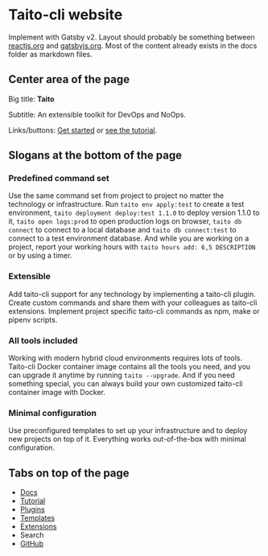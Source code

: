 # Taito-cli website

Implement with Gatsby v2. Layout should probably be something between [reactjs.org](https://reactjs.org/) and [gatsbyjs.org](https://gatsbyjs.org/). Most of the content already exists in the docs folder as markdown files.

## Center area of the page

Big title: **Taito**

Subtitle: An extensible toolkit for DevOps and NoOps.

Links/buttons: [Get started](https://github.com/TaitoUnited/taito-cli/tree/dev/docs/manual/README.md) or [see the tutorial](https://github.com/TaitoUnited/taito-cli/tree/dev/docs/tutorial/README.md).

## Slogans at the bottom of the page

### Predefined command set

Use the same command set from project to project no matter the technology or infrastructure. Run `taito env apply:test` to create a test environment, `taito deployment deploy:test 1.1.0` to deploy version 1.1.0 to it, `taito open logs:prod` to open production logs on browser, `taito db connect` to connect to a local database and `taito db connect:test` to connect to a test environment database. And while you are working on a project, report your working hours with `taito hours add: 6,5 DESCRIPTION` or by using a timer.

### Extensible

Add taito-cli support for any technology by implementing a taito-cli plugin. Create custom commands and share them with your colleagues as taito-cli extensions. Implement project specific taito-cli commands as npm, make or pipenv scripts.

### All tools included

Working with modern hybrid cloud environments requires lots of tools. Taito-cli Docker container image contains all the tools you need, and you can upgrade it anytime by running `taito --upgrade`. And if you need something special, you can always build your own customized taito-cli container image with Docker.

### Minimal configuration

Use preconfigured templates to set up your infrastructure and to deploy new projects on top of it. Everything works out-of-the-box with minimal configuration.

## Tabs on top of the page

* [Docs](https://github.com/TaitoUnited/taito-cli/tree/dev/docs/manual/README.md)
* [Tutorial](https://github.com/TaitoUnited/taito-cli/tree/dev/docs/tutorial/README.md)
* [Plugins](https://github.com/TaitoUnited/taito-cli/tree/dev/docs/plugins.md)
* [Templates](https://github.com/TaitoUnited/taito-cli/tree/dev/docs/templates.md)
* [Extensions](https://github.com/TaitoUnited/taito-cli/tree/dev/docs/extensions.md)
* Search
* [GitHub](https://github.com/TaitoUnited/taito-cli)
